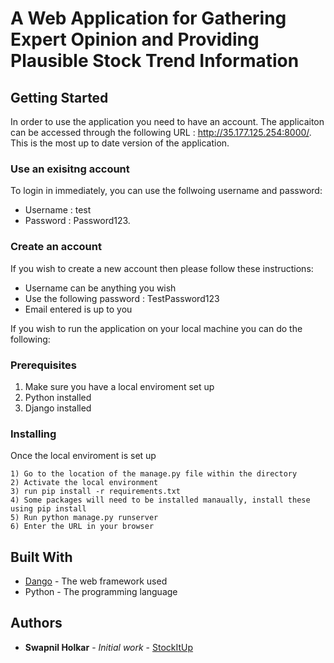 # A Web Application for Gathering Expert Opinion and Providing Plausible Stock Trend Information

## Getting Started

In order to use the application you need to have an account. The applicaiton can be accessed through the following URL : http://35.177.125.254:8000/. This is the most up to date version of the application.

### Use an exisitng account

To login in immediately, you can use the follwoing username and password:

* Username : test
* Password : Password123. 

### Create an account

If you wish to create a new account then please follow these instructions:
* Username can be anything you wish
* Use the following password : TestPassword123
* Email entered is up to you

If you wish to run the application on your local machine you can do the following:

### Prerequisites

1) Make sure you have a local enviroment set up
2) Python installed 
3) Django installed

### Installing

Once the local enviroment is set up

```
1) Go to the location of the manage.py file within the directory
2) Activate the local environment
3) run pip install -r requirements.txt
4) Some packages will need to be installed manaually, install these using pip install
5) Run python manage.py runserver
6) Enter the URL in your browser

```

## Built With

* [Dango](https://www.djangoproject.com/) - The web framework used
* Python - The programming language 

## Authors

* **Swapnil Holkar** - *Initial work* - [StockItUp](https://github.com/swapnilholkar/DeployStockApp)
